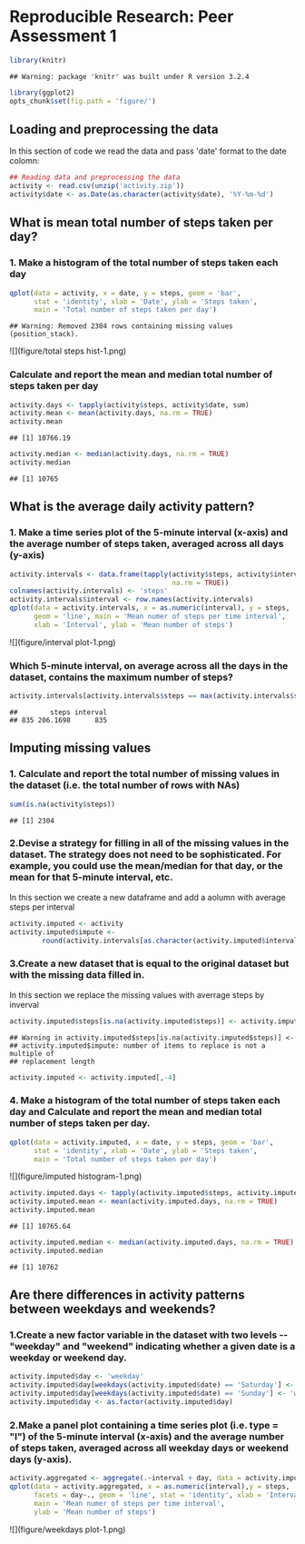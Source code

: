 # Reproducible Research: Peer Assessment 1


```r
library(knitr)
```

```
## Warning: package 'knitr' was built under R version 3.2.4
```

```r
library(ggplot2)
opts_chunk$set(fig.path = 'figure/')
```


## Loading and preprocessing the data
In this section of code we read the data and pass 'date' format to the date colomn:

```r
## Reading data and preprocessing the data
activity <- read.csv(unzip('activity.zip'))
activity$date <- as.Date(as.character(activity$date), '%Y-%m-%d')
```

## What is mean total number of steps taken per day?

### 1. Make a histogram of the total number of steps taken each day

```r
qplot(data = activity, x = date, y = steps, geom = 'bar',
      stat = 'identity', xlab = 'Date', ylab = 'Steps taken',
      main = 'Total number of steps taken per day')
```

```
## Warning: Removed 2304 rows containing missing values (position_stack).
```

![](figure/total steps hist-1.png)

### Calculate and report the mean and median total number of steps taken per day

```r
activity.days <- tapply(activity$steps, activity$date, sum)
activity.mean <- mean(activity.days, na.rm = TRUE)
activity.mean
```

```
## [1] 10766.19
```

```r
activity.median <- median(activity.days, na.rm = TRUE)
activity.median
```

```
## [1] 10765
```

## What is the average daily activity pattern?

### 1. Make a time series plot of the 5-minute interval (x-axis) and the average number of steps taken, averaged across all days (y-axis)

```r
activity.intervals <- data.frame(tapply(activity$steps, activity$interval, mean,
                                        na.rm = TRUE))
colnames(activity.intervals) <- 'steps'
activity.intervals$interval <- row.names(activity.intervals)
qplot(data = activity.intervals, x = as.numeric(interval), y = steps,
      geom = 'line', main = 'Mean numer of steps per time interval',
      xlab = 'Interval', ylab = 'Mean number of steps')
```

![](figure/interval plot-1.png)

### Which 5-minute interval, on average across all the days in the dataset, contains the maximum number of steps?

```r
activity.intervals[activity.intervals$steps == max(activity.intervals$steps),]
```

```
##        steps interval
## 835 206.1698      835
```

## Imputing missing values

### 1. Calculate and report the total number of missing values in the dataset (i.e. the total number of rows with NAs)

```r
sum(is.na(activity$steps))
```

```
## [1] 2304
```

### 2.Devise a strategy for filling in all of the missing values in the dataset. The strategy does not need to be sophisticated. For example, you could use the mean/median for that day, or the mean for that 5-minute interval, etc.
In this section we create a new dataframe and add a aolumn with average steps per interval

```r
activity.imputed <- activity
activity.imputed$impute <- 
        round(activity.intervals[as.character(activity.imputed$interval), 1])
```

### 3.Create a new dataset that is equal to the original dataset but with the missing data filled in.
In this section we replace the missing values with averrage steps by inverval

```r
activity.imputed$steps[is.na(activity.imputed$steps)] <- activity.imputed$impute
```

```
## Warning in activity.imputed$steps[is.na(activity.imputed$steps)] <-
## activity.imputed$impute: number of items to replace is not a multiple of
## replacement length
```

```r
activity.imputed <- activity.imputed[,-4]
```

### 4. Make a histogram of the total number of steps taken each day and Calculate and report the mean and median total number of steps taken per day.

```r
qplot(data = activity.imputed, x = date, y = steps, geom = 'bar',
      stat = 'identity', xlab = 'Date', ylab = 'Steps taken',
      main = 'Total number of steps taken per day')
```

![](figure/imputed histogram-1.png)

```r
activity.imputed.days <- tapply(activity.imputed$steps, activity.imputed$date, sum)
activity.imputed.mean <- mean(activity.imputed.days, na.rm = TRUE)
activity.imputed.mean
```

```
## [1] 10765.64
```

```r
activity.imputed.median <- median(activity.imputed.days, na.rm = TRUE)
activity.imputed.median
```

```
## [1] 10762
```

## Are there differences in activity patterns between weekdays and weekends?
### 1.Create a new factor variable in the dataset with two levels -- "weekday" and "weekend" indicating whether a given date is a weekday or weekend day.

```r
activity.imputed$day <- 'weekday'
activity.imputed$day[weekdays(activity.imputed$date) == 'Saturday'] <- 'weekend'
activity.imputed$day[weekdays(activity.imputed$date) == 'Sunday'] <- 'weekend'
activity.imputed$day <- as.factor(activity.imputed$day)
```

### 2.Make a panel plot containing a time series plot (i.e. type = "l") of the 5-minute interval (x-axis) and the average number of steps taken, averaged across all weekday days or weekend days (y-axis).

```r
activity.aggregated <- aggregate(.~interval + day, data = activity.imputed, mean)
qplot(data = activity.aggregated, x = as.numeric(interval),y = steps,
      facets = day~., geom = 'line', stat = 'identity', xlab = 'Interval',
      main = 'Mean numer of steps per time interval',
      ylab = 'Mean number of steps')
```

![](figure/weekdays plot-1.png)

